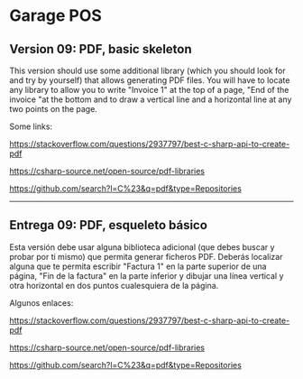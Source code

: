 ﻿# Garage POS

## Version 09: PDF, basic skeleton

This version should use some additional library (which you should look for and 
try by yourself) that allows generating PDF files. You will have to locate any 
library to allow you to write "Invoice 1" at the top of a page, "End of the 
invoice "at the bottom and to draw a vertical line and a horizontal line at any 
two points on the page.

Some links:

https://stackoverflow.com/questions/2937797/best-c-sharp-api-to-create-pdf

https://csharp-source.net/open-source/pdf-libraries

https://github.com/search?l=C%23&q=pdf&type=Repositories

---


## Entrega 09: PDF, esqueleto básico

Esta versión debe usar alguna biblioteca adicional (que debes buscar y probar 
por ti mismo) que permita generar ficheros PDF. Deberás localizar alguna que te 
permita escribir "Factura 1" en la parte superior de una página, "Fin de la 
factura" en la parte inferior y dibujar una línea vertical y otra horizontal en 
dos puntos cualesquiera de la página.

Algunos enlaces:

https://stackoverflow.com/questions/2937797/best-c-sharp-api-to-create-pdf

https://csharp-source.net/open-source/pdf-libraries

https://github.com/search?l=C%23&q=pdf&type=Repositories
